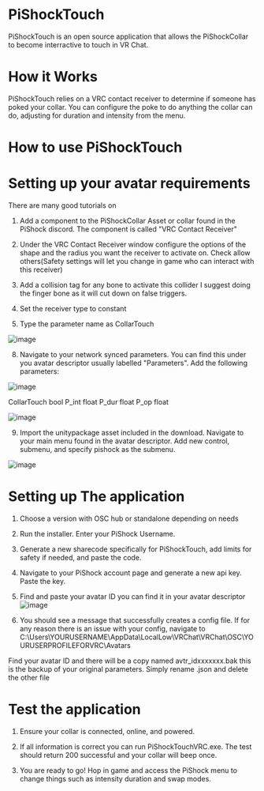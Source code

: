 # PiShockTouch
PiShockTouch is an open source application that allows the PiShockCollar to become interractive to touch in VR Chat.

# How it Works
PiShockTouch relies on a VRC contact receiver to determine if someone has poked your collar. You can configure the poke to do anything the collar can do, adjusting for duration and intensity from the menu.



# How to use PiShockTouch

# Setting up your avatar requirements
There are many good tutorials on 

1. Add a component to the PiShockCollar Asset or collar found in the PiShock discord. The component is called "VRC Contact Receiver"

2. Under the VRC Contact Receiver window configure the options of the shape and the radius you want the receiver to activate on. Check allow others(Safety settings will let you change in game who can interact with this receiver)

4. Add a collision tag for any bone to activate this collider I suggest doing the finger bone as it will cut down on false triggers.

5. Set the receiver type to constant

6. Type the parameter name as CollarTouch


![image](https://user-images.githubusercontent.com/102766533/197355966-342288aa-b97d-44be-acee-ced53219ea90.png)







8. Navigate to your network synced parameters. You can find this under you avatar descriptor usually labelled "Parameters". Add the following parameters:

![image](https://user-images.githubusercontent.com/102766533/197355844-be871070-788c-4e2a-a2ca-9399c5b8851b.png)


CollarTouch bool
P_int float
P_dur float
P_op float

![image](https://user-images.githubusercontent.com/102766533/197355879-77fdd7f9-1563-4e96-b42f-bd0942a32c51.png)

9. Import the unitypackage asset included in the download. Navigate to your main menu found in the avatar descriptor. Add new control, submenu, and specify pishock as the submenu.

![image](https://user-images.githubusercontent.com/102766533/197355907-8f2eb2cc-30a1-4ed0-aa6c-4c4302e7cfde.png)



# Setting up The application
1. Choose a version with OSC hub or standalone depending on needs
2. Run the installer. Enter your PiShock Username.
3. Generate a new sharecode specifically for PiShockTouch, add limits for safety if needed, and paste the code.
4. Navigate to your PiShock account page and generate a new api key. Paste the key.
6. Find and paste your avatar ID you can find it in your avatar descriptor
![image](https://user-images.githubusercontent.com/102766533/197356103-16b104e3-2bb3-44a2-a93e-65c086b619de.png)


7. You should see a message that successfully creates a config file. If for any reason there is an issue with your config, navigate to 
C:\Users\YOURUSERNAME\AppData\LocalLow\VRChat\VRChat\OSC\YOURUSERPROFILEFORVRC\Avatars

Find your avatar ID and there will be a copy named avtr_idxxxxxxx.bak this is the backup of your original parameters. Simply rename .json and delete the other file

# Test the application

1. Ensure your collar is connected, online, and powered. 

2. If all information is correct you can run PiShockTouchVRC.exe. The test should return 200 successful and your collar will beep once.  

3. You are ready to go! Hop in game and access the PiShock menu to change things such as intensity duration and swap modes.



